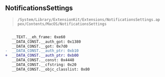 ## NotificationsSettings

> `/System/Library/ExtensionKit/Extensions/NotificationsSettings.appex/Contents/MacOS/NotificationsSettings`

```diff

   __TEXT.__eh_frame: 0xe60
   __DATA_CONST.__auth_got: 0x1380
   __DATA_CONST.__got: 0x7d0
-  __DATA_CONST.__auth_ptr: 0xb10
+  __DATA_CONST.__auth_ptr: 0xb00
   __DATA_CONST.__const: 0x4448
   __DATA_CONST.__cfstring: 0x20
   __DATA_CONST.__objc_classlist: 0x80

```
